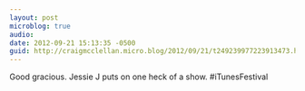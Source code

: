 ```yaml
---
layout: post
microblog: true
audio: 
date: 2012-09-21 15:13:35 -0500
guid: http://craigmcclellan.micro.blog/2012/09/21/t249239977223913473.html
---
```

Good gracious. Jessie J puts on one heck of a show. #iTunesFestival
